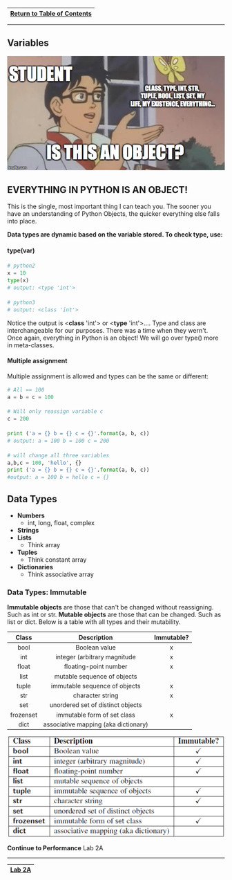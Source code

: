 |[Return to Table of Contents](/00-Table-of-Contents.md)|
|---|

---

## Variables

![](/assets/isthisameme.jpg)

## EVERYTHING IN PYTHON IS AN OBJECT!

This is the single, most important thing I can teach you. The sooner you have an understanding of Python Objects, the quicker everything else falls into place.

**Data types are dynamic based on the variable stored. To check type, use:**

#### **type\(**var**\)**

```python
# python2
x = 10
type(x)
# output: <type 'int'>

# python3
# output: <class 'int'>
```

Notice the output is &lt;**class** 'int'&gt; or &lt;**type** 'int'&gt;.... Type and class are interchangeable for our purposes. There was a time when they wern't. Once again, everything in Python is an object! We will go over type\(\) more in meta-classes.

#### Multiple assignment

Multiple assignment is allowed and types can be the same or different:

```python
# All == 100
a = b = c = 100

# Will only reassign variable c
c = 200

print ('a = {} b = {} c = {}'.format(a, b, c))
# output: a = 100 b = 100 c = 200

# will change all three variables
a,b,c = 100, 'hello', {}
print ('a = {} b = {} c = {}'.format(a, b, c))
#output: a = 100 b = hello c = {}
```

## Data Types

* **Numbers**
  * int, long, float, complex
* **Strings**
* **Lists**
  * Think array
* **Tuples**
  * Think constant array
* **Dictionaries**
  * Think associative array

### Data Types: Immutable

**Immutable objects** are those that can't be changed without reassigning. Such as int or str. **Mutable objects** are those that can be changed. Such as list or dict. Below is a table with all types and their mutability.

| Class | Description | Immutable? |
| :---: | :---: | :---: |
|bool|Boolean value| x |
|int|integer (arbitrary magnitude| x |
|float|floating-point number| x |
|list|mutable sequence of objects|   |
|tuple|immutable sequence of objects| x |
|str|character string| x |
|set|unordered set of distinct objects|   |
|frozenset|immutable form of set class| x |
|dict|associative mapping (aka dictionary) |   |


![](/assets/mutable.png)

**Continue to Performance** Lab 2A

---

|[Lab 2A](/02_Data_Types/lab2a.md)|
|---|
